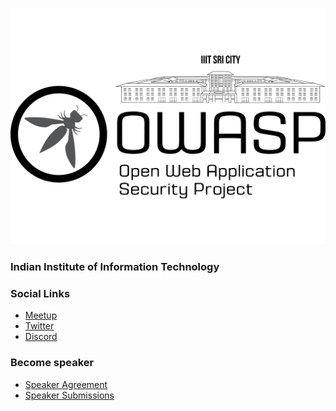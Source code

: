 <!--### Chapter Information
* Chapter Region -->


![OWASP IIIT Sri City](OWASP_Sricity-03.png)
### Indian Institute of Information Technology

### Social Links
* [Meetup](https://www.meetup.com/OWASP-Indian-Institute-of-Info-Technology-Student-Chapter/)
* [Twitter](https://twitter.com/OWASP_IIITS)
* [Discord](https://discord.gg/5Cz7U4)
### Become speaker
* [Speaker Agreement](https://www.owasp.org/index.php/Speaker_Agreement)
* [Speaker Submissions](https://docs.google.com/forms/d/e/1FAIpQLSdAaGIcS1KC-9y-mv_DorSkxeSjN9mRxNBqibSEWXRzoihV0w/viewform)



